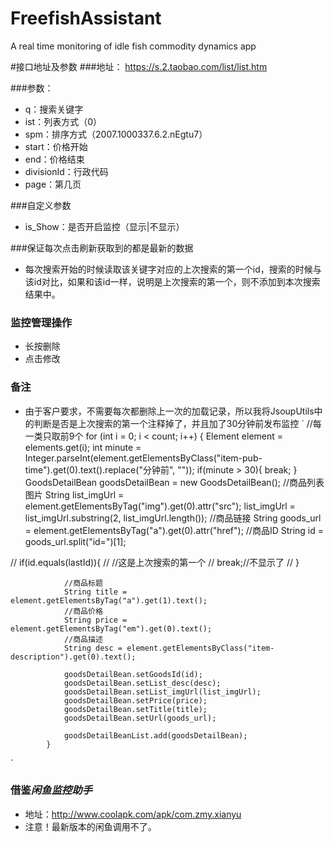 # FreefishAssistant
A real time monitoring of idle fish commodity dynamics app

#接口地址及参数
###地址：
    https://s.2.taobao.com/list/list.htm

###参数：
- q：搜索关键字
- ist：列表方式（0）
- spm：排序方式（2007.1000337.6.2.nEgtu7）
- start：价格开始
- end：价格结束
- divisionId：行政代码
- page：第几页


###自定义参数
- is_Show：是否开启监控（显示|不显示）

###保证每次点击刷新获取到的都是最新的数据
- 每次搜索开始的时候读取该关键字对应的上次搜索的第一个id，搜索的时候与该id对比，如果和该id一样，说明是上次搜索的第一个，则不添加到本次搜索结果中。

### 监控管理操作
- 长按删除
- 点击修改

### 备注
- 由于客户要求，不需要每次都删除上一次的加载记录，所以我将JsoupUtils中的判断是否是上次搜索的第一个注释掉了，并且加了30分钟前发布监控
`
            //每一类只取前9个
            for (int i = 0; i < count; i++) {
                Element element = elements.get(i);
                int minute = Integer.parseInt(element.getElementsByClass("item-pub-time").get(0).text().replace("分钟前", ""));
                if(minute > 30){
                    break;
                }
                GoodsDetailBean goodsDetailBean = new GoodsDetailBean();
                //商品列表图片
                String list_imgUrl = element.getElementsByTag("img").get(0).attr("src");
                list_imgUrl = list_imgUrl.substring(2, list_imgUrl.length());
                //商品链接
                String goods_url = element.getElementsByTag("a").get(0).attr("href");
                //商品ID
                String id = goods_url.split("id=")[1];

//                if(id.equals(lastId)){
//                    //这是上次搜索的第一个
//                    break;//不显示了
//                }

                //商品标题
                String title = element.getElementsByTag("a").get(1).text();
                //商品价格
                String price = element.getElementsByTag("em").get(0).text();
                //商品描述
                String desc = element.getElementsByClass("item-description").get(0).text();

                goodsDetailBean.setGoodsId(id);
                goodsDetailBean.setList_desc(desc);
                goodsDetailBean.setList_imgUrl(list_imgUrl);
                goodsDetailBean.setPrice(price);
                goodsDetailBean.setTitle(title);
                goodsDetailBean.setUrl(goods_url);

                goodsDetailBeanList.add(goodsDetailBean);
            }
`

### 借鉴*闲鱼监控助手*
- 地址：http://www.coolapk.com/apk/com.zmy.xianyu
- 注意！最新版本的闲鱼调用不了。